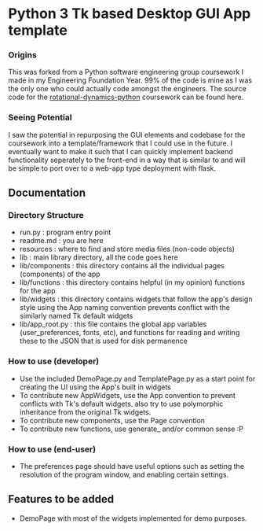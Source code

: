 # Python 3 Tk based Desktop GUI App template

### Origins

This was forked from a Python software engineering group coursework I made in my Engineering Foundation Year.
99% of the code is mine as I was the only one who could actually code amongst the engineers.
The source code for the [rotational-dynamics-python](https://github.com/yaq1n0/rotational-dynamics-python) coursework
can be found here.

### Seeing Potential

I saw the potential in repurposing the GUI elements and codebase for the coursework into a template/framework that I
could use in the future.
I eventually want to make it such that I can quickly implement backend functionality seperately to the front-end in a
way that is similar to and will be simple to port over to a web-app type deployment with flask.

## Documentation

### Directory Structure

- run.py : program entry point
- readme.md : you are here
- resources : where to find and store media files (non-code objects)
- lib : main library directory, all the code goes here
- lib/components : this directory contains all the individual pages (components) of the app
- lib/functions : this directory contains helpful (in my opinion) functions for the app
- lib/widgets : this directory contains widgets that follow the app's design style
  using the App<name> naming convention prevents conflict with the similarly named Tk default widgets
- lib/app_root.py : this file contains the global app variables (user_preferences, fonts, etc),
  and functions for reading and writing these to the JSON that is used for disk permanence

### How to use (developer)

- Use the included DemoPage.py and TemplatePage.py as a start point for creating the UI using the App's built in widgets
- To contribute new AppWidgets, use the App<name> convention to prevent conflicts with Tk's default widgets.
  also try to use polymorphic inheritance from the original Tk widgets.
- To contribute new components, use the <name>Page convention
- To contribute new functions, use generate_<function> and/or common sense :P

### How to use (end-user)

- The preferences page should have useful options such as setting the resolution of the program window, and enabling
  certain settings.

## Features to be added

- DemoPage with most of the widgets implemented for demo purposes. 